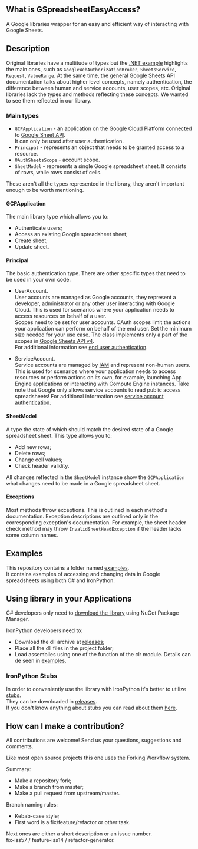 ## What is GSpreadsheetEasyAccess?

A Google libraries wrapper for an easy and efficient way of interacting with Google Sheets.

## Description

Original libraries have a multitude of types but the
[.NET example](https://developers.google.com/sheets/api/quickstart/dotnet#prerequisites)
highlights the main ones, such as `GoogleWebAuthorizationBroker`, `SheetsService`, `Request`, `ValueRange`.
At the same time, the general Google Sheets API documentation talks about higher level concepts,
namely authentication, the difference between human and service accounts, user scopes, etc.
Original libraries lack the types and methods reflecting these concepts.
We wanted to see them reflected in our library.

### Main types

- `GCPApplication` - an application on the Google Cloud Platform connected to
[Google Sheet API](https://developers.google.com/sheets/api?hl=en_US).  
It can only be used after user authentication.
- `Principal` - represents an object that needs to be granted access to a resource.
- `OAuthSheetsScope` - account scope.
- `SheetModel` - represents a single Google spreadsheet sheet. It consists of rows, while rows consist of cells.

These aren't all the types represented in the library, they aren't important enough to be worth mentioning.

#### GCPApplication

The main library type which allows you to:

- Authenticate users;
- Access an existing Google spreadsheet sheet;
- Create sheet;
- Update sheet.

#### Principal

The basic authentication type. There are other specific types that need to be used in your own code.

- UserAccount.  
User accounts are managed as Google accounts,
they represent a developer, administrator or any other user interacting with Google Cloud.
This is used for scenarios where your application needs to access resources on behalf of a user.  
Scopes need to be set for user accounts.
OAuth scopes limit the actions your application can perform on behalf of the end user.
Set the minimum size needed for your use case.
The class implements only a part of the scopes in
[Google Sheets API v4](https://developers.google.com/identity/protocols/oauth2/scopes#sheets).  
For additional information see
[end user authentication](https://cloud.google.com/docs/authentication/end-user).  

- ServiceAccount.  
Service accounts are managed by
[IAM](https://cloud.google.com/iam/docs/understanding-service-accounts)
and represent non-human users.
This is used for scenarios where your application needs to access resources or
perform actions on its own, for example, launching App Engine applications or interacting
with Compute Engine instances.
Take note that Google only allows service accounts to read public access spreadsheets!
For additional information see
[service account authentication](https://cloud.google.com/docs/authentication/api-keys).

#### SheetModel

A type the state of which should match the desired state of a Google spreadsheet sheet.
This type allows you to:

- Add new rows;
- Delete rows;
- Change cell values;
- Check header validity.

All changes reflected in the `SheetModel` instance show the `GCPApplication`
what changes need to be made in a Google spreadsheet sheet.

#### Exceptions

Most methods throw exceptions. This is outlined in each method's documentation.
Exception descriptions are outlined only in the corresponding exception's documentation.
For example, the sheet header check method may throw `InvalidSheetHeadException` if the header lacks some column names.

## Examples

This repository contains a folder named
[examples](https://github.com/Synergy-Systems-LLC/SynSys.GSpreadsheetEasyAccess/tree/master/examples).  
It contains examples of accessing and changing data in Google spreadsheets using both C# and IronPython.

## Using library in your Applications

C# developers only need to
[download the library](https://www.nuget.org/packages/SynSys.GSpreadsheetEasyAccess)
using NuGet Package Manager.

IronPython developers need to:

- Download the dll archive at
[releases](https://github.com/Synergy-Systems-LLC/SynSys.GSpreadsheetEasyAccess/releases);
- Place all the dll files in the project folder;
- Load assemblies using one of the function of the clr module. Details can de seen in
[examples](https://github.com/Synergy-Systems-LLC/SynSys.GSpreadsheetEasyAccess/tree/master/examples/IronPythonApp).  

### IronPython Stubs

In order to conveniently use the library with IronPython it's better to utilize
[stubs](https://github.com/Synergy-Systems-LLC/SynSys.GSpreadsheetEasyAccess/tree/master/stubs).  
They can be downloaded in
[releases](https://github.com/Synergy-Systems-LLC/SynSys.GSpreadsheetEasyAccess/releases).  
If you don't know anything about stubs you can read about them
[here](https://github.com/BIMOpenGroup/RevitAPIStubs).

## How can I make a contribution?

All contributions are welcome! Send us your questions, suggestions and comments.

Like most open source projects this one uses the Forking Workflow system.

Summary:

- Make a repository fork;
- Make a branch from master;
- Make a pull request from upstream/master.

Branch naming rules:

- Kebab-case style;
- First word is a fix/feature/refactor or other task.  

Next ones are either a short description or an issue number.  
fix-iss57 / feature-iss14 / refactor-generator.
